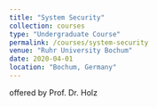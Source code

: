 ```yaml
---
title: "System Security"
collection: courses
type: "Undergraduate Course"
permalink: /courses/system-security
venue: "Ruhr University Bochum"
date: 2020-04-01
location: "Bochum, Germany"
---
```


offered by Prof. Dr. Holz
